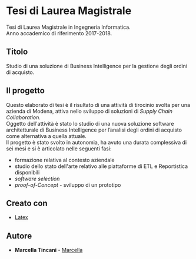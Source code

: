 # Tesi di Laurea Magistrale
Tesi di Laurea Magistrale in Ingegneria Informatica.  
Anno accademico di riferimento 2017-2018.

## Titolo
Studio di una soluzione di Business Intelligence per la gestione degli ordini di acquisto.

## Il progetto
Questo elaborato di tesi è il risultato di una attività di tirocinio svolta per una azienda di Modena,
attiva nello sviluppo di soluzioni di *Supply Chain Collaboration*.  
Oggetto dell'attività è stato lo studio di una nuova soluzione software architetturale di Business Intelligence per l’analisi degli ordini di acquisto come alternativa a quella attuale.  
Il progetto è stato svolto in autonomia, ha avuto una durata complessiva di sei mesi e si è articolato nelle seguenti fasi:
* formazione relativa al contesto aziendale 
* studio dello stato dell'arte relativo alle piattaforme di ETL e Reportistica disponibili
* *software selection*
* *proof-of-Concept* - sviluppo di un prototipo

## Creato con

* [Latex](https://www.latex-project.org/)

## Autore

* **Marcella Tincani** - [Marcella](https://github.com/tmarcy)
